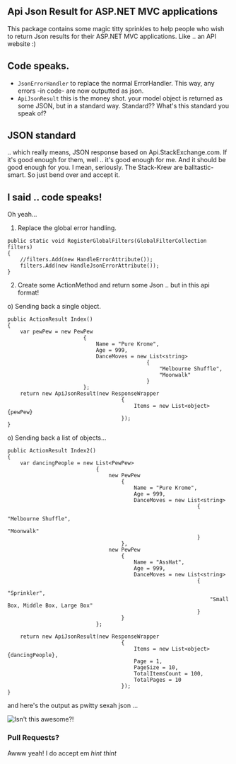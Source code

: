 ## Api Json Result for ASP.NET MVC applications
This package contains some magic titty sprinkles to help people who wish to return Json results for their ASP.NET MVC applications. Like .. an API website :)

## Code speaks.

* ```JsonErrorHandler``` to replace the normal ErrorHandler. This way, any errors -in code- are now outputted as json.
* ```ApiJsonResult``` this is the money shot. your model object is returned as some JSON, but in a standard way. Standard?? What's this standard you speak of?

## JSON standard
.. which really means, JSON response based on Api.StackExchange.com. If it's good enough for them, well .. it's good enough for me. And it should be good enough for you. I mean, seriously. The Stack-Krew are balltastic-smart. So just bend over and accept it.

## I said .. code speaks!

Oh yeah... 

1. Replace the global error handling.

```
public static void RegisterGlobalFilters(GlobalFilterCollection filters)
{
    //filters.Add(new HandleErrorAttribute());
    filters.Add(new HandleJsonErrorAttribute());
}
```

2. Create some ActionMethod and return some Json .. but in this api format!

o) Sending back a single object.

```
public ActionResult Index()
{
    var pewPew = new PewPew
                        {
                            Name = "Pure Krome",
                            Age = 999,
                            DanceMoves = new List<string>
                                            {
                                                "Melbourne Shuffle",
                                                "Moonwalk"
                                            }
                        };
    return new ApiJsonResult(new ResponseWrapper
                                    {
                                        Items = new List<object> {pewPew}
                                    });
}
```

o) Sending back a list of objects...

```
public ActionResult Index2()
{
    var dancingPeople = new List<PewPew>
                            {
                                new PewPew
                                    {
                                        Name = "Pure Krome",
                                        Age = 999,
                                        DanceMoves = new List<string>
                                                            {
                                                                "Melbourne Shuffle",
                                                                "Moonwalk"
                                                            }
                                    },
                                new PewPew
                                    {
                                        Name = "AssHat",
                                        Age = 999,
                                        DanceMoves = new List<string>
                                                            {
                                                                "Sprinkler",
                                                                "Small Box, Middle Box, Large Box"
                                                            }
                                    }
                            };

    return new ApiJsonResult(new ResponseWrapper
                                    {
                                        Items = new List<object> {dancingPeople},
                                        Page = 1,
                                        PageSize = 10,
                                        TotalItemsCount = 100,
                                        TotalPages = 10
                                    });
}
```
and here's the output as pwitty sexah json ...

![Isn't this awesome?!](http://i.imgur.com/6ygEt.png)

### Pull Requests? 
Awww yeah! I do accept em *hint thint*
